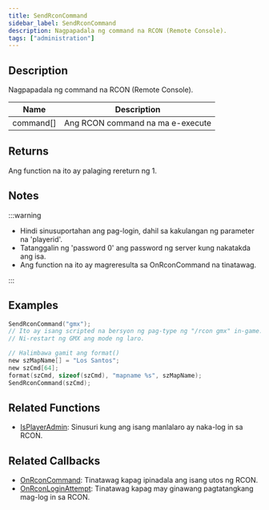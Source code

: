 ```yaml
---
title: SendRconCommand
sidebar_label: SendRconCommand
description: Nagpapadala ng command na RCON (Remote Console).
tags: ["administration"]
---
```


## Description

Nagpapadala ng command na RCON (Remote Console).

| Name      | Description                      |
| --------- | -------------------------------- |
| command[] | Ang RCON command na ma e-execute |

## Returns

Ang function na ito ay palaging rereturn ng 1.

## Notes

:::warning

- Hindi sinusuportahan ang pag-login, dahil sa kakulangan ng parameter na 'playerid'.
- Tatanggalin ng 'password 0' ang password ng server kung nakatakda ang isa.
- Ang function na ito ay magreresulta sa OnRconCommand na tinatawag.

:::

## Examples

```c
SendRconCommand("gmx");
// Ito ay isang scripted na bersyon ng pag-type ng "/rcon gmx" in-game.
// Ni-restart ng GMX ang mode ng laro.

// Halimbawa gamit ang format()
new szMapName[] = "Los Santos";
new szCmd[64];
format(szCmd, sizeof(szCmd), "mapname %s", szMapName);
SendRconCommand(szCmd);
```

## Related Functions

- [IsPlayerAdmin](IsPlayerAdmin): Sinusuri kung ang isang manlalaro ay naka-log in sa RCON.

## Related Callbacks

- [OnRconCommand](../callbacks/OnRconCommand): Tinatawag kapag ipinadala ang isang utos ng RCON.
- [OnRconLoginAttempt](../callbacks/OnRconLoginAttempt): Tinatawag kapag may ginawang pagtatangkang mag-log in sa RCON.